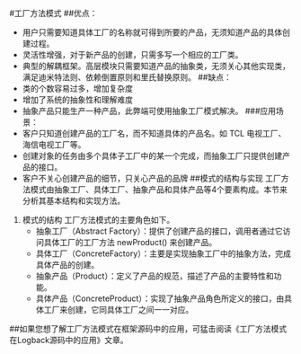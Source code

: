 #工厂方法模式
##优点：
- 用户只需要知道具体工厂的名称就可得到所要的产品，无须知道产品的具体创建过程。
- 灵活性增强，对于新产品的创建，只需多写一个相应的工厂类。
- 典型的解耦框架。高层模块只需要知道产品的抽象类，无须关心其他实现类，满足迪米特法则、依赖倒置原则和里氏替换原则。
##缺点：
- 类的个数容易过多，增加复杂度
- 增加了系统的抽象性和理解难度
- 抽象产品只能生产一种产品，此弊端可使用抽象工厂模式解决。
###应用场景：
- 客户只知道创建产品的工厂名，而不知道具体的产品名。如 TCL 电视工厂、海信电视工厂等。
- 创建对象的任务由多个具体子工厂中的某一个完成，而抽象工厂只提供创建产品的接口。
- 客户不关心创建产品的细节，只关心产品的品牌
##模式的结构与实现
工厂方法模式由抽象工厂、具体工厂、抽象产品和具体产品等4个要素构成。本节来分析其基本结构和实现方法。
1. 模式的结构
   工厂方法模式的主要角色如下。
   - 抽象工厂（Abstract Factory）：提供了创建产品的接口，调用者通过它访问具体工厂的工厂方法 newProduct() 来创建产品。
   - 具体工厂（ConcreteFactory）：主要是实现抽象工厂中的抽象方法，完成具体产品的创建。
   - 抽象产品（Product）：定义了产品的规范，描述了产品的主要特性和功能。
   - 具体产品（ConcreteProduct）：实现了抽象产品角色所定义的接口，由具体工厂来创建，它同具体工厂之间一一对应。
    
##如果您想了解工厂方法模式在框架源码中的应用，可猛击阅读《工厂方法模式在Logback源码中的应用》文章。
